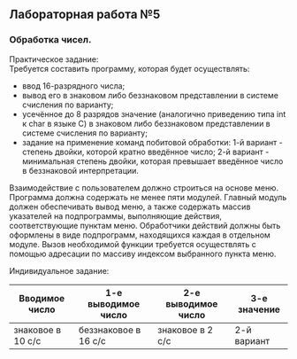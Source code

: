 ## Лабораторная работа №5
### Обработка чисел.

Практическое задание: \
Требуется составить программу, которая будет осуществлять:
- ввод 16-разрядного числа;
- вывод его в знаковом либо беззнаковом представлении в системе счисления по
варианту;
- усечённое до 8 разрядов значение (аналогично приведению типа int к char в
языке C) в знаковом либо беззнаковом представлении в системе счисления по
варианту;
- задание на применение команд побитовой обработки: 1-й вариант - степень
двойки, которой кратно введённое число; 2-й вариант - минимальная степень
двойки, которая превышает введённое число в беззнаковой интерпретации.

Взаимодействие с пользователем должно строиться на основе меню. Программа
должна содержать не менее пяти модулей. Главный модуль должен обеспечивать
вывод меню, а также содержать массив указателей на подпрограммы, выполняющие
действия, соответствующие пунктам меню. Обработчики действий должны быть
оформлены в виде подпрограмм, находящихся каждая в отдельном модуле. Вызов
необходимой функции требуется осуществлять с помощью адресации по массиву
индексом выбранного пункта меню.

Индивидуальное задание: 

| Вводимое число    | 1-е выводимое число  | 2-е выводимое число | 3-е значение |
|-------------------|----------------------|---------------------|--------------|
| знаковое в 10 с/с | беззнаковое в 16 с/с | знаковое в 2 с/c    | 2-й вариант  |
